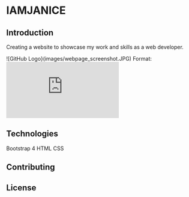 # IAMJANICE

## Introduction
Creating a website to showcase my work and skills as a web developer.
 
![GitHub Logo}(images/webpage_screenshot.JPG)
Format: ![Alt Webpage_screenshot](https://janice-cloud.github.io/IAMJANICE/Index.html)	

## Technologies
Bootstrap 4
HTML 
CSS

## Contributing

## License	
